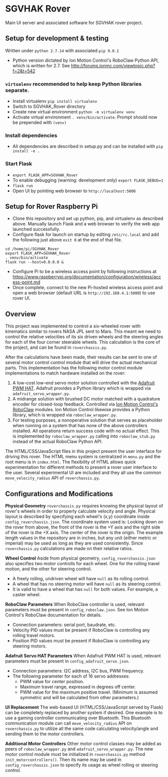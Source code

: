 # SGVHAK Rover
Main UI server and associated software for SGVHAK rover project.

Setup for development & testing
---
Written under `python 2.7.14` with associated `pip 9.0.1`
- Python version dictated by Ion Motion Control's RoboClaw Python API, which is written for 2.7. See http://forums.ionmc.com/viewtopic.php?f=2&t=542

### `virtualenv` recommended to help keep Python libraries separate.
- Install virtualenv `pip install virtualenv`
- Switch to SGVHAK_Rover directory
- Create new virtual environment `python -m virtualenv venv`
- Activate virtual environment `. venv/bin/activate`. Prompt should now be prepended with `(venv)`
  
### Install dependencies
- All dependencies are described in setup.py and can be installed with `pip install -e .`

### Start Flask
- `export FLASK_APP=SGVHAK_Rover`
- To enable debugging (warning: development only) `export FLASK_DEBUG=1`
- `flask run`
- Open UI by pointing web browser to `http://localhost:5000`

Setup for Rover Raspberry Pi
---

- Clone this repository and set up python, pip, and virtualenv as described above. Manually launch Flask and a web browser to verify the web app launched successfully.
- Configure flask for launch on startup by editing `/etc/rc.local` and add the following just above `exit 0` at the end of that file.
```
cd /home/pi/SGVHAK_Rover
export FLASK_APP=SGVHAK_Rover
. venv/bin/activate
flask run --host=0.0.0.0 &
```
- Configure Pi to be a wireless access point by following instructions at https://www.raspberrypi.org/documentation/configuration/wireless/access-point.md
- Once complete, connect to the new Pi-hosted wireless access point and open a web browser (default URL is `http://192.168.4.1:5000`) to use rover UI.

Overview
---

This project was implemented to control a six-wheeled rover with kinematics similar to rovers NASA JPL sent to Mars.
This meant we need to control the relative velocities of its six driven wheels and the steering angles for each of the four corner steerable wheels. This calculation is the core of the project, and can be found in `roverchassis.py`.

After the calculations have been made, their results can be sent to one of several motor control control module that will drive the actual mechanical parts. This implementation has the following motor control module implementations to match hardware installed on the rover:

1. A low-cost low-end servo motor solution controlled with the [Adafruit PWM HAT](https://learn.adafruit.com/adafruit-16-channel-pwm-servo-hat-for-raspberry-pi). Adafruit provides a Python library which is wrapped via `adafruit_servo_wrapper.py`.
2. A midrange solution with brushed DC motor matched with a quadrature encoder for closed-loop feedback. Controlled via [Ion Motion Control's RoboClaw](http://www.ionmc.com/Standard_c_18.html) modules. Ion Motion Control likewise provides a Python library, which is wrapped via `roboclaw_wrapper.py`.
3. For testing purposes, a nonoperative solution that serves as placeholder when running on a system that has none of the above controllers installed. All operations return success code with no actual effect. This is implemented by `roboclaw_wrapper.py` calling into `roboclaw_stub.py` instead of the actual RoboClaw Python API.

The HTML/CSS/JavaScript files in this project present the user interface for driving this rover. The HTML menu system is centralized in `menu.py` and the root menu is in `index.html`. The flexibility of HTML allows quick experimentation for different methods to present a rover user interface to the user. Several experimental UI are included and they all use the common `move_velocity_radius` API of `roverchassis.py`.


Configurations and Modifications
---
**Physical Geometry**
`roverchassis.py` requires knowing the physical layout of rover's wheels in order to properly calculate velocity and angle. Physical layout is described by specifying each wheel's (x,y) coordinate inside `config_roverchassis.json`. The coordinate system used is: Looking down on the rover from above, the front of the rover is the +Y axis and the right side of the rover is the +X axis. The center of the rover is the origin. The example length values in the repository are in inches, but any unit (either metric or imperial) may be used as long as they are used consistently. Since `roverchassis.py` calculations are made on their relative ratios.

**Wheel Control**
Aside from physical geometry, `config_roverchassis.json` also specifies two motor controlls for each wheel. One for the rolling travel motion, and the other for steering control.
* A freely rolling, undriven wheel will have `null` as its rolling control.
* A wheel that has no steering motor will have `null` as its steering control.
* It is valid to have a wheel that has `null` for both values. For example, a caster wheel.

**RoboClaw Parameters**
When RoboClaw controller is used, relevant parameters must be present in `config_roboclaw.json`. See Ion Motion Control's RoboClaw documentation for details.
* Connection parameters: serial port, baudrate, etc.
* Velocity PID values must be present if RoboClaw is controlling any rolling travel motors.
* Position PID values must be present if RoboClaw is controlling any steering motors.

**Adafruit Servo HAT Parameters**
When Adafruit PWM HAT is used, relevant parameters must be present in `config_adafruit_servo.json`.
* Connection parameters: I2C address, I2C bus, PWM frequency.
* The following parameter for each of 16 servo addresses:
  * PWM value for center position.
  * Maximum travel range, expressed in degrees off center.
  * PWM value for the maximum positive travel. (Minimum is assumed symmetric and will be calculated from other parameters.)

**UI Replacement** 
The web-based UI (HTML/CSS/JavaScript served by Flask) can be completely replaced by another system if desired. One example is to use a gaming controller communicating over Bluetooth. This Bluetooth communication module can call `move_velocity_radius` API on `roverchassis.py` to utilize all the same code calculating velocity/angle and sending them to the motor controllers.

**Additional Motor Controllers**
Other motor control classes may be added as peers of `roboclaw_wrapper.py` and `adafruit_servo_wrapper.py`. The new motor control module must be initialized in `roverchassis.py` method `init_motorcontrollers()`. Then its name may be used in `config_roverchassis.json` to specify its usage as wheel rolling or steering control.
